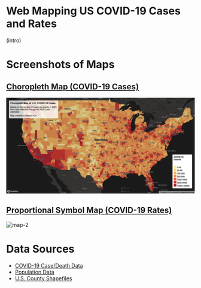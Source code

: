 # Web Mapping US COVID-19 Cases and Rates

<p> (intro) </p>

# Screenshots of Maps

## [Choropleth Map (COVID-19 Cases)]

![map-1](/img/map1.jpg?raw=true)

## [Proportional Symbol Map (COVID-19 Rates)]

![map-2](/img/map2.jpg?raw=true)

# Data Sources
* [COVID-19 Case/Death Data][]
* [Population Data][]
* [U.S. County Shapefiles][]

[COVID-19 Case/Death Data]: https://github.com/nytimes/covid-19-data/blob/43d32dde2f87bd4dafbb7d23f5d9e878124018b8/live/us-counties.csv
[Population Data]: https://data.census.gov/cedsci/table?g=0100000US.050000&d=ACS%205-Year%20Estimates%20Data%20Profiles&tid=ACSDP5Y2018.DP05&hidePreview=true
[U.S. County Shapefiles]: https://www.census.gov/geographies/mapping-files/time-series/geo/carto-boundary-file.html
[Choropleth Map (COVID-19 Cases)]: http://127.0.0.1:5500/map1.html
[Proportional Symbol Map (COVID-19 Rates)]: http://127.0.0.1:5500/map2.html

